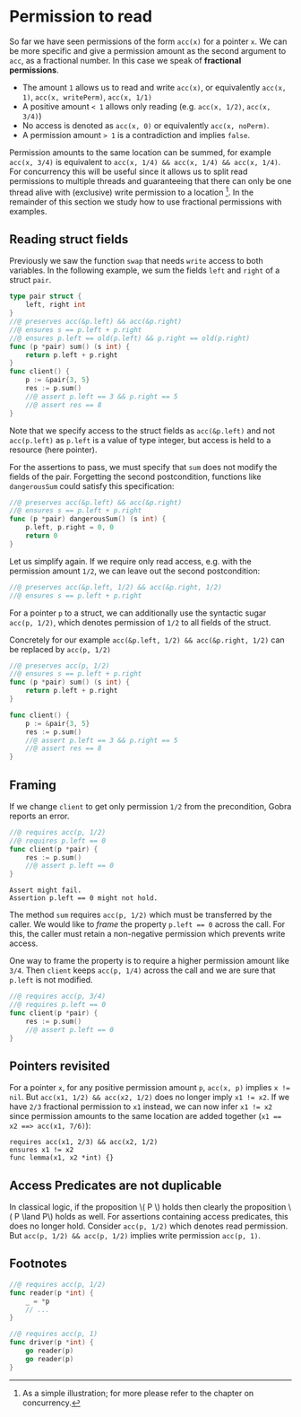 # Permission to read

So far we have seen permissions of the form `acc(x)` for a pointer `x`.
We can be more specific and give a permission amount as the second argument to `acc`, as a fractional number.
In this case we speak of **fractional permissions**.

- The amount `1` allows us to read and write
  `acc(x)`, or equivalently `acc(x, 1)`, `acc(x, writePerm)`, `acc(x, 1/1)`
- A positive amount `< 1` allows only reading (e.g. `acc(x, 1/2)`, `acc(x, 3/4)`)
- No access is denoted as `acc(x, 0)` or equivalently `acc(x, noPerm)`.
- A permission amount `> 1` is a contradiction and implies `false`.

Permission amounts to the same location can be summed, for example `acc(x, 3/4)` is equivalent to `acc(x, 1/4) && acc(x, 1/4) && acc(x, 1/4)`.
For concurrency this will be useful since it allows us to split read permissions to multiple threads and guaranteeing that there can only be one thread alive with (exclusive) write permission to a location [^1].
In the remainder of this section we study how to use fractional permissions with examples.

## Reading struct fields
Previously we saw the function `swap` that needs `write` access to both variables.
In the following example, we sum the fields `left` and `right` of a struct `pair`.
``` go
type pair struct {
	left, right int
}
//@ preserves acc(&p.left) && acc(&p.right)
//@ ensures s == p.left + p.right
//@ ensures p.left == old(p.left) && p.right == old(p.right)
func (p *pair) sum() (s int) {
	return p.left + p.right
}
func client() {
	p := &pair{3, 5}
	res := p.sum()
    //@ assert p.left == 3 && p.right == 5
	//@ assert res == 8
}
```
Note that we specify access to the struct fields as `acc(&p.left)` and not `acc(p.left)` as `p.left` is a value of type integer, but access is held to a resource (here pointer).

For the assertions to pass, we must specify that `sum` does not modify the fields of the pair.
Forgetting the second postcondition, functions like `dangerousSum` could satisfy this specification:
``` go
//@ preserves acc(&p.left) && acc(&p.right)
//@ ensures s == p.left + p.right
func (p *pair) dangerousSum() (s int) {
    p.left, p.right = 0, 0
	return 0
}
```

Let us simplify again.
If we require only read access, e.g. with the permission amount `1/2`,
we can leave out the second postcondition:
``` go
//@ preserves acc(&p.left, 1/2) && acc(&p.right, 1/2)
//@ ensures s == p.left + p.right
```

For a pointer `p` to a struct, we can additionally use the syntactic sugar `acc(p, 1/2)`,
which denotes permission of `1/2` to all fields of the struct.

Concretely for our example
`acc(&p.left, 1/2) && acc(&p.right, 1/2)`
can be replaced by `acc(p, 1/2)`

``` go
//@ preserves acc(p, 1/2)
//@ ensures s == p.left + p.right
func (p *pair) sum() (s int) {
	return p.left + p.right
}

func client() {
	p := &pair{3, 5}
	res := p.sum()
	//@ assert p.left == 3 && p.right == 5
	//@ assert res == 8
}
```


## Framing
If we change `client` to get only permission `1/2` from the precondition, Gobra reports an error.
``` go
//@ requires acc(p, 1/2)
//@ requires p.left == 0
func client(p *pair) {
	res := p.sum()
	//@ assert p.left == 0
}
```
``` text
Assert might fail. 
Assertion p.left == 0 might not hold.
```

The method `sum` requires `acc(p, 1/2)` which must be transferred by the caller.
We would like to *frame* the property `p.left == 0` across the call.
For this, the caller must retain a non-negative permission which prevents write access.

One way to frame the property is to require a higher permission amount like `3/4`.
Then `client` keeps `acc(p, 1/4)` across the call and we are sure that `p.left` is not modified.
``` go
//@ requires acc(p, 3/4)
//@ requires p.left == 0
func client(p *pair) {
	res := p.sum()
	//@ assert p.left == 0
}
```

## Pointers revisited
For a pointer `x`, for any positive permission amount `p`, `acc(x, p)` implies `x != nil`.
But `acc(x1, 1/2) && acc(x2, 1/2)` does no longer imply `x1 != x2`.
If we have `2/3` fractional permission to `x1` instead, we can now infer `x1 != x2` 
since permission amounts to the same location are added together (`x1 == x2 ==> acc(x1, 7/6)`):
``` gobra
requires acc(x1, 2/3) && acc(x2, 1/2)
ensures x1 != x2
func lemma(x1, x2 *int) {}
```

## Access Predicates are not duplicable
In classical logic, if the proposition \\( P \\) holds then clearly the proposition \\( P \land P\\) holds as well.
For assertions containing access predicates, this does no longer hold.
Consider `acc(p, 1/2)` which denotes read permission.
But `acc(p, 1/2) && acc(p, 1/2)` implies write permission `acc(p, 1)`.


## Footnotes
[^1]: As a simple illustration; for more please refer to the chapter on concurrency.
``` go
//@ requires acc(p, 1/2)
func reader(p *int) {
	_ = *p
	// ...
}

//@ requires acc(p, 1)
func driver(p *int) {
	go reader(p)
	go reader(p)
}
```
